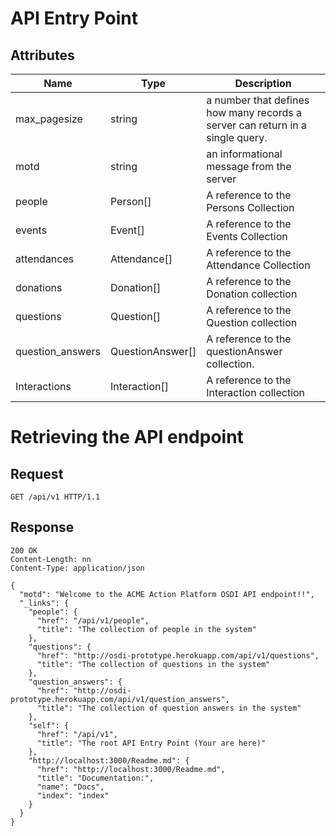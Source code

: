 # API Entry Point
## Attributes


| Name			| Type		| Description
|---------------|-----------|---------------------------
| max_pagesize	| string	| a number that defines how many records a server can return in a single query.  
| motd			| string	| an informational message from the server
| people		| Person[]	|A reference to the Persons Collection
| events		| Event[]	|A reference to the Events Collection
| attendances	| Attendance[]|	A reference to the Attendance Collection
| donations		| Donation[]| A reference to the Donation collection
|questions		| Question[]| A reference to the Question collection
|question_answers|QuestionAnswer[]|	A reference to the questionAnswer collection.
|Interactions	|Interaction[]|	A reference to the Interaction collection

# Retrieving the API endpoint
## Request

	GET /api/v1 HTTP/1.1

## Response

~~~~
200 OK
Content-Length: nn
Content-Type: application/json

{
  "motd": "Welcome to the ACME Action Platform OSDI API endpoint!!",
  "_links": {
    "people": {
      "href": "/api/v1/people",
      "title": "The collection of people in the system"
    },
    "questions": {
      "href": "http://osdi-prototype.herokuapp.com/api/v1/questions",
      "title": "The collection of questions in the system"
    },
    "question_answers": {
      "href": "http://osdi-prototype.herokuapp.com/api/v1/question_answers",
      "title": "The collection of question answers in the system"
    },
    "self": {
      "href": "/api/v1",
      "title": "The root API Entry Point (Your are here)"
    },
    "http://localhost:3000/Readme.md": {
      "href": "http://localhost:3000/Readme.md",
      "title": "Documentation:",
      "name": "Docs",
      "index": "index"
    }
  }
}
~~~~